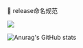 :hammer: release命名规范

![](https://komarev.com/ghpvc/?username=tanwenchao&color=green)

![Anurag's GitHub stats](https://github-readme-stats.vercel.app/api?username=tanwenchao&count_private=true)
